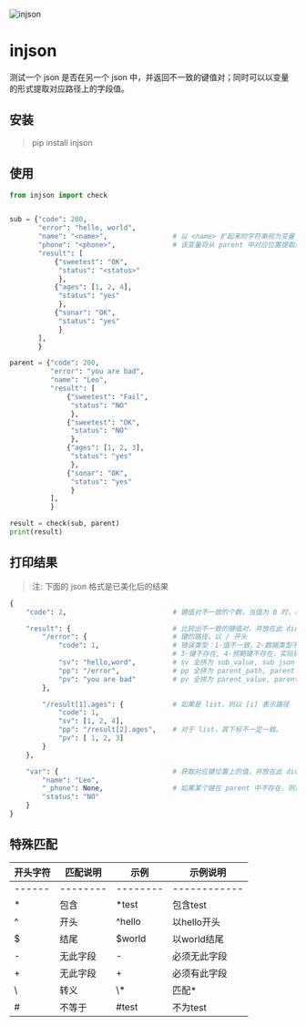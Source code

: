 ![injson](https://github.com/tonglei100/injson/blob/master/logo.png?raw=true)

# injson

测试一个 json 是否在另一个 json 中，并返回不一致的键值对；同时可以以变量的形式提取对应路径上的字段值。

## 安装

> pip install injson

## 使用

```python
from injson import check


sub = {"code": 200,
       "error": "hello, world",
       "name": "<name>",                # 以 <name> 扩起来的字符串视为变量 name \
       "phone": "<phone>",              # 该变量将从 parent 中对应位置提取值
       "result": [
           {"sweetest": "OK",
            "status": "<status>"
            },
           {"ages": [1, 2, 4],
            "status": "yes"
            },
           {"sonar": "OK",
            "status": "yes"
            }
       ],
       }

parent = {"code": 200,
          "error": "you are bad",
          "name": "Leo",
          "result": [
              {"sweetest": "Fail",
               "status": "NO"
               },
              {"sweetest": "OK",
               "status": "NO"
               },
              {"ages": [1, 2, 3],
               "status": "yes"
               },
              {"sonar": "OK",
               "status": "yes"
               }
          ],
          }

result = check(sub, parent)
print(result)
```

## 打印结果

> 注: 下面的 json 格式是已美化后的结果

```python
{
    "code": 2,                          # 键值对不一致的个数，当值为 0 时，表示全部一致

    "result": {                         # 比较出不一致的键值对，并放在此 dict
        "/error": {                     # 键的路径，以 / 开头
            "code": 1,                  # 错误类型：1-值不一致，2-数据类型不一致，\
                                        # 3-键不存在, 4-预期键不存在，实际键存在
            "sv": "hello,word",         # sv 全拼为 sub_value, sub json 中对应键的值
            "pp": "/error",             # pp 全拼为 parent_path, parent json 中对应键的路径
            "pv": "you are bad"         # pv 全拼为 parent_value, parent json 中对应键的值
        },

        "/result[1].ages": {            # 如果是 list，则以 [i] 表示路径
            "code": 1,
            "sv": [1, 2, 4],
            "pp": "/result[2].ages",    # 对于 list，其下标不一定一致。
            "pv": [ 1, 2, 3]
        }
    },

    "var": {                            # 获取对应键位置上的值，并放在此 dict
        "name": "Leo",
        "_phone": None,                 # 如果某个键在 parent 中不存在，则键带上下划线（_）前缀，其值为 None
        "status": "NO"
    }
}
```

## 特殊匹配

|开头字符|匹配说明|示例    |示例说明    |
| ------ | ------   | -------- | -----------  |
| ------ | -------- | -------- | ------------ |
| \*     | 包含     | *test    | 包含test      |
| ^      | 开头     | ^hello   | 以hello开头    |
| $      | 结尾     | $world   | 以world结尾    |
| \-     | 无此字段  | -        | 必须无此字段   |
| \+     | 无此字段  | +        | 必须有此字段   |
| \      | 转义     | \\*      | 匹配*         |
| #      | 不等于    | #test   | 不为test      |
